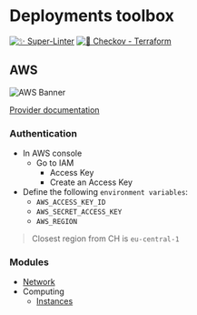 # Deployments toolbox

[![✨ Super-Linter](https://github.com/DucretJe/std-deploy/actions/workflows/linter.yaml/badge.svg?branch=main)](https://github.com/DucretJe/std-deploy/actions/workflows/linter.yaml)
[![💫 Checkov - Terraform](https://github.com/DucretJe/std-deploy/actions/workflows/checkov.yaml/badge.svg?branch=main)](https://github.com/DucretJe/std-deploy/actions/workflows/checkov.yaml)

## AWS

![AWS Banner](https://cdn3.invitereferrals.com/blog/wp-content/uploads/2013/08/05055035/aws-banner-invitereferrals-min-1281x470.jpg)

[Provider documentation](https://registry.terraform.io/providers/hashicorp/aws/latest/docs)

### Authentication

* In AWS console
  * Go to IAM
    * Access Key
    * Create an Access Key
* Define the following `environment variables`:
  * `AWS_ACCESS_KEY_ID`
  * `AWS_SECRET_ACCESS_KEY`
  * `AWS_REGION`

> Closest region from CH is `eu-central-1`

### Modules

* [Network](./terraform/network/aws/README.md)
* Computing
  * [Instances](./terraform/computing/instances/aws/README.md)
